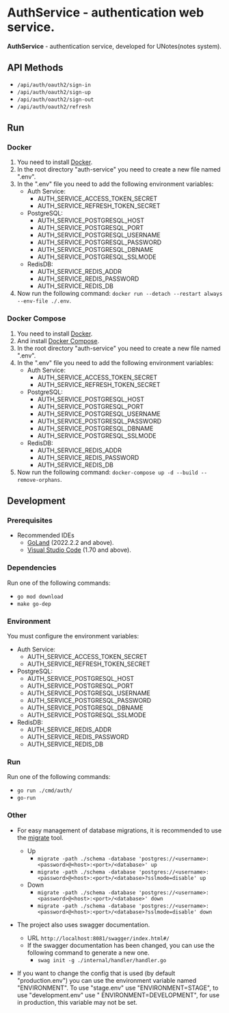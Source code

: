 # AuthService - authentication web service.

**AuthService** - authentication service, developed for UNotes(notes system).

## API Methods

- `/api/auth/oauth2/sign-in`
- `/api/auth/oauth2/sign-up`
- `/api/auth/oauth2/sign-out`
- `/api/auth/oauth2/refresh`

## Run

### Docker

1) You need to install [Docker](https://docs.docker.com/get-docker).
2) In the root directory "auth-service" you need to create a new file named ".env".
3) In the ".env" file you need to add the following environment variables:
    - Auth Service:
        - AUTH_SERVICE_ACCESS_TOKEN_SECRET
        - AUTH_SERVICE_REFRESH_TOKEN_SECRET
    - PostgreSQL:
        - AUTH_SERVICE_POSTGRESQL_HOST
        - AUTH_SERVICE_POSTGRESQL_PORT
        - AUTH_SERVICE_POSTGRESQL_USERNAME
        - AUTH_SERVICE_POSTGRESQL_PASSWORD
        - AUTH_SERVICE_POSTGRESQL_DBNAME
        - AUTH_SERVICE_POSTGRESQL_SSLMODE
    - RedisDB:
        - AUTH_SERVICE_REDIS_ADDR
        - AUTH_SERVICE_REDIS_PASSWORD
        - AUTH_SERVICE_REDIS_DB
4) Now run the following command: `docker run --detach --restart always --env-file ./.env`.

### Docker Compose

1) You need to install [Docker](https://docs.docker.com/get-docker).
2) And install [Docker Compose](https://docs.docker.com/compose/install).
3) In the root directory "auth-service" you need to create a new file named ".env".
4) In the ".env" file you need to add the following environment variables:
    - Auth Service:
        - AUTH_SERVICE_ACCESS_TOKEN_SECRET
        - AUTH_SERVICE_REFRESH_TOKEN_SECRET
    - PostgreSQL:
        - AUTH_SERVICE_POSTGRESQL_HOST
        - AUTH_SERVICE_POSTGRESQL_PORT
        - AUTH_SERVICE_POSTGRESQL_USERNAME
        - AUTH_SERVICE_POSTGRESQL_PASSWORD
        - AUTH_SERVICE_POSTGRESQL_DBNAME
        - AUTH_SERVICE_POSTGRESQL_SSLMODE
    - RedisDB:
        - AUTH_SERVICE_REDIS_ADDR
        - AUTH_SERVICE_REDIS_PASSWORD
        - AUTH_SERVICE_REDIS_DB
5) Now run the following command: `docker-compose up -d --build --remove-orphans`.

## Development

### Prerequisites

- Recommended IDEs
    - [GoLand](https://www.jetbrains.com/go) (2022.2.2 and above).
    - [Visual Studio Code](https://code.visualstudio.com) (1.70 and above).

### Dependencies

Run one of the following commands:

- `go mod download`
- `make go-dep`

### Environment

You must configure the environment variables:

- Auth Service:
    - AUTH_SERVICE_ACCESS_TOKEN_SECRET
    - AUTH_SERVICE_REFRESH_TOKEN_SECRET
- PostgreSQL:
    - AUTH_SERVICE_POSTGRESQL_HOST
    - AUTH_SERVICE_POSTGRESQL_PORT
    - AUTH_SERVICE_POSTGRESQL_USERNAME
    - AUTH_SERVICE_POSTGRESQL_PASSWORD
    - AUTH_SERVICE_POSTGRESQL_DBNAME
    - AUTH_SERVICE_POSTGRESQL_SSLMODE
- RedisDB:
    - AUTH_SERVICE_REDIS_ADDR
    - AUTH_SERVICE_REDIS_PASSWORD
    - AUTH_SERVICE_REDIS_DB

### Run

Run one of the following commands:

- `go run ./cmd/auth/`
- `go-run`

### Other

- For easy management of database migrations, it is recommended to use
  the [migrate](https://github.com/golang-migrate/migrate) tool.
    - Up
        - `migrate -path ./schema -database 'postgres://<username>:<password>@<host>:<port>/<database>' up`
        - `migrate -path ./schema -database 'postgres://<username>:<password>@<host>:<port>/<database>?sslmode=disable' up`
    - Down
        - `migrate -path ./schema -database 'postgres://<username>:<password>@<host>:<port>/<database>' down`
        - `migrate -path ./schema -database 'postgres://<username>:<password>@<host>:<port>/<database>?sslmode=disable' down`

- The project also uses swagger documentation.
    - URL `http://localhost:8081/swagger/index.html#/`
    - If the swagger documentation has been changed, you can use the following command to generate a new one.
        - `swag init -g ./internal/handler/handler.go`

- If you want to change the config that is used (by default "production.env") you can use the environment variable
  named "ENVIRONMENT". To use "stage.env" use "ENVIRONMENT=STAGE", to use "development.env" use "
  ENVIRONMENT=DEVELOPMENT", for use in production, this variable may not be set.
